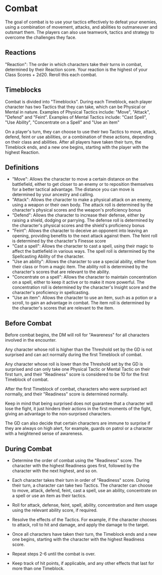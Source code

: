 # Combat

The goal of combat is to use your tactics effectively to defeat your enemies, using a combination of movement, attacks, and abilities to outmaneuver and outsmart them. The players can also use teamwork, tactics and strategy to overcome the challenges they face.

## Reactions

"Reaction": The order in which characters take their turns in combat, determined by their Reaction score. Your reaction is the highest of your Class Scores + 2d20. Reroll this each combat.

## Timeblocks

Combat is divided into "Timeblocks". During each Timeblock, each player character has two Tactics that they can take, which can be Physical or Mental in nature. Examples of Physical Tactics include: "Move", "Attack", "Defend" and "Feint". Examples of Mental Tactics include: "Cast Spell", "Use Ability", "Concentrate on a Spell" and "Use an item"

On a player's turn, they can choose to use their two Tactics to move, attack, defend, feint or use abilities, or a combination of these actions, depending on their class and abilities. After all players have taken their turn, the Timeblock ends, and a new one begins, starting with the player with the highest Reaction.

## Definitions

- "Move": Allows the character to move a certain distance on the battlefield, either to get closer to an enemy or to reposition themselves for a better tactical advantage. The distance you can move is determined by your ancestry and calling.
- "Attack": Allows the character to make a physical attack on an enemy, using a weapon or their own body. The attack roll is determined by the character's physical scores and the weapon's proficiency bonus
- "Defend": Allows the character to increase their defense, either by raising a shield, dodging or parrying. The defense roll is determined by the character's physical scores and the shield's proficiency bonus
- "Feint": Allows the character to deceive an opponent into leaving an opening, providing benefits to the next attack against them. The feint roll is determined by the character's Finesse score
- "Cast a spell": Allows the character to cast a spell, using their magic to affect the battlefield in various ways. The spell roll is determined by the Spellcasting Ability of the character. 
- "Use an ability": Allows the character to use a special ability, either from their class or from a magic item. The ability roll is determined by the character's scores that are relevant to the ability.
- "Concentrate on a spell": Allows the character to maintain concentration on a spell, either to keep it active or to make it more powerful. The concentration roll is determined by the character's Insight score and the character's proficiency in spellcasting.
- "Use an item": Allows the character to use an item, such as a potion or a scroll, to gain an advantage in combat. The item roll is determined by the character's scores that are relevant to the item.

## Before Combat

Before combat begins, the DM will roll for "Awareness" for all characters involved in the encounter.

Any character whose roll is higher than the Threshold set by the GD is not surprised and can act normally during the first Timeblock of combat.

Any character whose roll is lower than the Threshold set by the GD is surprised and can only take one Physical Tactic or Mental Tactic on their first turn, and their "Readiness" score is considered to be 10 for the first Timeblock of combat.

After the first Timeblock of combat, characters who were surprised act normally, and their "Readiness" score is determined normally.

Keep in mind that being surprised does not guarantee that a character will lose the fight, it just hinders their actions in the first moments of the fight, giving an advantage to the non-surprised characters.

The GD can also decide that certain characters are immune to surprise if they are always on high alert, for example, guards on patrol or a character with a heightened sense of awareness.

## During Combat

- Determine the order of combat using the "Readiness" score. The character with the highest Readiness goes first, followed by the character with the next highest, and so on.

- Each character takes their turn in order of "Readiness" score. During their turn, a character can take two Tactics. The character can choose to move, attack, defend, feint, cast a spell, use an ability, concentrate on a spell or use an item as their tactics.

- Roll for attack, defense, feint, spell, ability, concentration and item usage using the relevant ability score, if required.

- Resolve the effects of the Tactics. For example, if the character chooses to attack, roll to hit and damage, and apply the damage to the target.

- Once all characters have taken their turn, the Timeblock ends and a new one begins, starting with the character with the highest Readiness score.

- Repeat steps 2-6 until the combat is over.

- Keep track of hit points, if applicable, and any other effects that last for more than one Timeblock.


